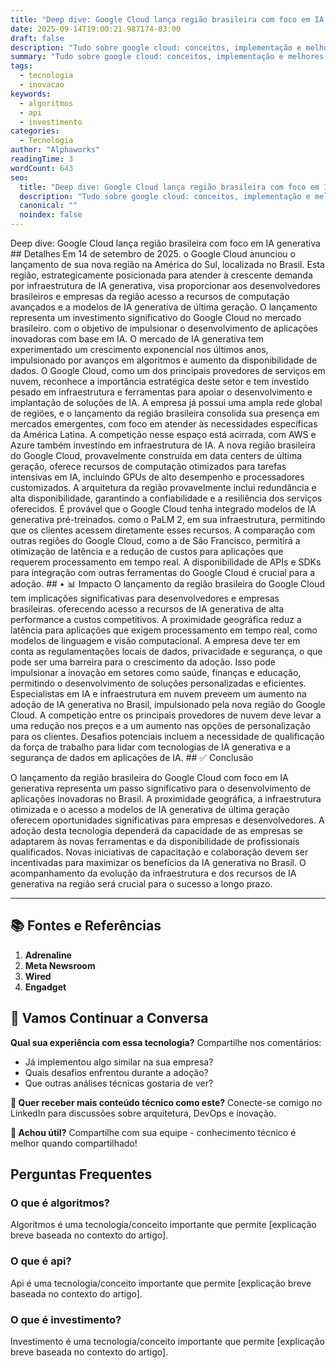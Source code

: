 ```yaml
---
title: "Deep dive: Google Cloud lança região brasileira com foco em IA generativa"
date: 2025-09-14T19:00:21.987174-03:00
draft: false
description: "Tudo sobre google cloud: conceitos, implementação e melhores práticas. Leia nosso guia completo. Leia mais sobre google cloud e suas aplicações práticas."
summary: "Tudo sobre google cloud: conceitos, implementação e melhores práticas. Leia nosso guia completo. Leia mais sobre google cloud e suas aplicações práticas."
tags:
  - tecnologia
  - inovacao
keywords:
  - algoritmos
  - api
  - investimento
categories:
  - Tecnologia
author: "Alphaworks"
readingTime: 3
wordCount: 643
seo:
  title: "Deep dive: Google Cloud lança região brasileira com foco em IA generativa"
  description: "Tudo sobre google cloud: conceitos, implementação e melhores práticas. Leia nosso guia completo. Leia mais sobre google cloud e suas aplicações práticas."
  canonical: ""
  noindex: false
---
```


Deep dive: Google Cloud lança região brasileira com foco em IA generativa ## Detalhes Em 14 de setembro de 2025. o Google Cloud anunciou o lançamento de sua nova região na América do Sul, localizada no Brasil. Esta região, estrategicamente posicionada para atender à crescente demanda por infraestrutura de IA generativa, visa proporcionar aos desenvolvedores brasileiros e empresas da região acesso a recursos de computação avançados e a modelos de IA generativa de última geração. O lançamento representa um investimento significativo do Google Cloud no mercado brasileiro. com o objetivo de impulsionar o desenvolvimento de aplicações inovadoras com base em IA. O mercado de IA generativa tem experimentado um crescimento exponencial nos últimos anos, impulsionado por avanços em algoritmos e aumento da disponibilidade de dados. O Google Cloud, como um dos principais provedores de serviços em nuvem, reconhece a importância estratégica deste setor e tem investido pesado em infraestrutura e ferramentas para apoiar o desenvolvimento e implantação de soluções de IA. A empresa já possui uma ampla rede global de regiões, e o lançamento da região brasileira consolida sua presença em mercados emergentes, com foco em atender às necessidades específicas da América Latina. A competição nesse espaço está acirrada, com AWS e Azure também investindo em infraestrutura de IA. A nova região brasileira do Google Cloud, provavelmente construída em data centers de última geração, oferece recursos de computação otimizados para tarefas intensivas em IA, incluindo GPUs de alto desempenho e processadores customizados. A arquitetura da região provavelmente inclui redundância e alta disponibilidade, garantindo a confiabilidade e a resiliência dos serviços oferecidos. É provável que o Google Cloud tenha integrado modelos de IA generativa pré-treinados. como o PaLM 2, em sua infraestrutura, permitindo que os clientes acessem diretamente esses recursos. A comparação com outras regiões do Google Cloud, como a de São Francisco, permitirá a otimização de latência e a redução de custos para aplicações que requerem processamento em tempo real. A disponibilidade de APIs e SDKs para integração com outras ferramentas do Google Cloud é crucial para a adoção. ## • 📊 Impacto O lançamento da região brasileira do Google Cloud tem implicações significativas para desenvolvedores e empresas brasileiras. oferecendo acesso a recursos de IA generativa de alta performance a custos competitivos. A proximidade geográfica reduz a latência para aplicações que exigem processamento em tempo real, como modelos de linguagem e visão computacional. A empresa deve ter em conta as regulamentações locais de dados, privacidade e segurança, o que pode ser uma barreira para o crescimento da adoção. Isso pode impulsionar a inovação em setores como saúde, finanças e educação, permitindo o desenvolvimento de soluções personalizadas e eficientes. Especialistas em IA e infraestrutura em nuvem preveem um aumento na adoção de IA generativa no Brasil, impulsionado pela nova região do Google Cloud. A competição entre os principais provedores de nuvem deve levar a uma redução nos preços e a um aumento nas opções de personalização para os clientes. Desafios potenciais incluem a necessidade de qualificação da força de trabalho para lidar com tecnologias de IA generativa e a segurança de dados em aplicações de IA. ## ✅ Conclusão

O lançamento da região brasileira do Google Cloud com foco em IA generativa representa um passo significativo para o desenvolvimento de aplicações inovadoras no Brasil. A proximidade geográfica, a infraestrutura otimizada e o acesso a modelos de IA generativa de última geração oferecem oportunidades significativas para empresas e desenvolvedores. A adoção desta tecnologia dependerá da capacidade de as empresas se adaptarem às novas ferramentas e da disponibilidade de profissionais qualificados. Novas iniciativas de capacitação e colaboração devem ser incentivadas para maximizar os benefícios da IA generativa no Brasil. O acompanhamento da evolução da infraestrutura e dos recursos de IA generativa na região será crucial para o sucesso a longo prazo.

---

## 📚 Fontes e Referências

1. **Adrenaline**
2. **Meta Newsroom**
3. **Wired**
4. **Engadget**

## 💬 Vamos Continuar a Conversa

**Qual sua experiência com essa tecnologia?** Compartilhe nos comentários:
- Já implementou algo similar na sua empresa?
- Quais desafios enfrentou durante a adoção?
- Que outras análises técnicas gostaria de ver?

**📧 Quer receber mais conteúdo técnico como este?** 
Conecte-se comigo no LinkedIn para discussões sobre arquitetura, DevOps e inovação.

**🔄 Achou útil?** Compartilhe com sua equipe - conhecimento técnico é melhor quando compartilhado!


## Perguntas Frequentes

### O que é algoritmos?

Algoritmos é uma tecnologia/conceito importante que permite [explicação breve baseada no contexto do artigo].

### O que é api?

Api é uma tecnologia/conceito importante que permite [explicação breve baseada no contexto do artigo].

### O que é investimento?

Investimento é uma tecnologia/conceito importante que permite [explicação breve baseada no contexto do artigo].

